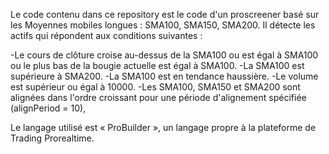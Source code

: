 Le code contenu dans ce repository est le code d'un proscreener basé sur les Moyennes mobiles longues : SMA100, SMA150, SMA200.
Il détecte les actifs qui répondent aux conditions suivantes :

-Le cours de clôture croise au-dessus de la SMA100 ou est égal à SMA100 ou le plus bas de la bougie actuelle est égal à SMA100.
-La SMA100 est supérieure à SMA200.
-La SMA100 est en tendance haussière.
-Le volume est supérieur ou égal à 10000.
-Les SMA100, SMA150 et SMA200 sont alignées dans l'ordre croissant pour une période d'alignement spécifiée (alignPeriod = 10), 

Le langage utilisé est « ProBuilder », un langage propre à la plateforme de Trading Prorealtime.
